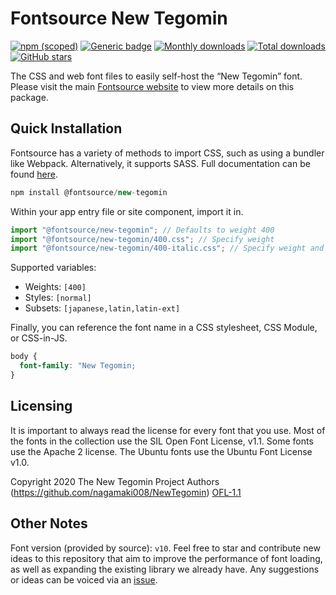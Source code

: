 # Fontsource New Tegomin

[![npm (scoped)](https://img.shields.io/npm/v/@fontsource/new-tegomin?color=brightgreen)](https://www.npmjs.com/package/@fontsource/new-tegomin) [![Generic badge](https://img.shields.io/badge/fontsource-passing-brightgreen)](https://github.com/fontsource/fontsource) [![Monthly downloads](https://badgen.net/npm/dm/@fontsource/new-tegomin)](https://github.com/fontsource/fontsource) [![Total downloads](https://badgen.net/npm/dt/@fontsource/new-tegomin)](https://github.com/fontsource/fontsource) [![GitHub stars](https://img.shields.io/github/stars/fontsource/fontsource.svg?style=social&label=Star)](https://github.com/fontsource/fontsource/stargazers)

The CSS and web font files to easily self-host the “New Tegomin” font. Please visit the main [Fontsource website](https://fontsource.org/fonts/new-tegomin) to view more details on this package.

## Quick Installation

Fontsource has a variety of methods to import CSS, such as using a bundler like Webpack. Alternatively, it supports SASS. Full documentation can be found [here](https://fontsource.org/docs/introduction).

```javascript
npm install @fontsource/new-tegomin
```

Within your app entry file or site component, import it in.

```javascript
import "@fontsource/new-tegomin"; // Defaults to weight 400
import "@fontsource/new-tegomin/400.css"; // Specify weight
import "@fontsource/new-tegomin/400-italic.css"; // Specify weight and style

```

Supported variables:
- Weights: `[400]`
- Styles: `[normal]`
- Subsets: `[japanese,latin,latin-ext]`

Finally, you can reference the font name in a CSS stylesheet, CSS Module, or CSS-in-JS.

```css
body {
  font-family: "New Tegomin;
}
```

## Licensing
It is important to always read the license for every font that you use.
Most of the fonts in the collection use the SIL Open Font License, v1.1. Some fonts use the Apache 2 license. The Ubuntu fonts use the Ubuntu Font License v1.0.

Copyright 2020 The New Tegomin Project Authors (https://github.com/nagamaki008/NewTegomin)
[OFL-1.1](http://scripts.sil.org/OFL)

## Other Notes
Font version (provided by source): `v10`.
Feel free to star and contribute new ideas to this repository that aim to improve the performance of font loading, as well as expanding the existing library we already have. Any suggestions or ideas can be voiced via an [issue](https://github.com/fontsource/fontsource/issues).